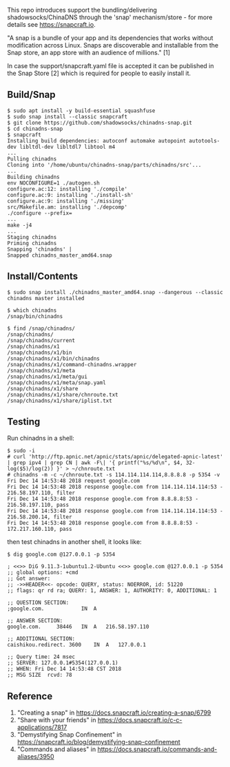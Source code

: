 This repo introduces support the bundling/delivering shadowsocks/ChinaDNS
through the 'snap' mechanism/store - for more details see https://snapcraft.io.

"A snap is a bundle of your app and its dependencies that works without 
modification across Linux. Snaps are discoverable and installable from the 
Snap store, an app store with an audience of millions." [1]

In case the support/snapcraft.yaml file is accepted it can be published in the 
Snap Store [2] which is required for people to easily install it.

## Build/Snap
```
$ sudo apt install -y build-essential squashfuse
$ sudo snap install --classic snapcraft
$ git clone https://github.com/shadowsocks/chinadns-snap.git
$ cd chinadns-snap
$ snapcraft
Installing build dependencies: autoconf automake autopoint autotools-dev libltdl-dev libltdl7 libtool m4
...
Pulling chinadns 
Cloning into '/home/ubuntu/chinadns-snap/parts/chinadns/src'...
...
Building chinadns 
env NOCONFIGURE=1 ./autogen.sh
configure.ac:12: installing './compile'
configure.ac:9: installing './install-sh'
configure.ac:9: installing './missing'
src/Makefile.am: installing './depcomp'
./configure --prefix=
...
make -j4
...
Staging chinadns 
Priming chinadns 
Snapping 'chinadns' |                                                                                          
Snapped chinadns_master_amd64.snap
```

## Install/Contents
```
$ sudo snap install ./chinadns_master_amd64.snap --dangerous --classic
chinadns master installed

$ which chinadns 
/snap/bin/chinadns

$ find /snap/chinadns/
/snap/chinadns/
/snap/chinadns/current
/snap/chinadns/x1
/snap/chinadns/x1/bin
/snap/chinadns/x1/bin/chinadns
/snap/chinadns/x1/command-chinadns.wrapper
/snap/chinadns/x1/meta
/snap/chinadns/x1/meta/gui
/snap/chinadns/x1/meta/snap.yaml
/snap/chinadns/x1/share
/snap/chinadns/x1/share/chnroute.txt
/snap/chinadns/x1/share/iplist.txt
```

## Testing
Run chinadns in a shell:
```
$ sudo -i
# curl 'http://ftp.apnic.net/apnic/stats/apnic/delegated-apnic-latest' | grep ipv4 | grep CN | awk -F\| '{ printf("%s/%d\n", $4, 32-log($5)/log(2)) }' > ~/chnroute.txt
# chinadns -m -c ~/chnroute.txt -s 114.114.114.114,8.8.8.8 -p 5354 -v
Fri Dec 14 14:53:48 2018 request google.com
Fri Dec 14 14:53:48 2018 response google.com from 114.114.114.114:53 - 216.58.197.110, filter
Fri Dec 14 14:53:48 2018 response google.com from 8.8.8.8:53 - 216.58.197.110, pass
Fri Dec 14 14:53:48 2018 response google.com from 114.114.114.114:53 - 216.58.200.14, filter
Fri Dec 14 14:53:48 2018 response google.com from 8.8.8.8:53 - 172.217.160.110, pass
```
then test chinadns in another shell, it looks like:
```
$ dig google.com @127.0.0.1 -p 5354

; <<>> DiG 9.11.3-1ubuntu1.2-Ubuntu <<>> google.com @127.0.0.1 -p 5354
;; global options: +cmd
;; Got answer:
;; ->>HEADER<<- opcode: QUERY, status: NOERROR, id: 51220
;; flags: qr rd ra; QUERY: 1, ANSWER: 1, AUTHORITY: 0, ADDITIONAL: 1

;; QUESTION SECTION:
;google.com.			IN	A

;; ANSWER SECTION:
google.com.		38446	IN	A	216.58.197.110

;; ADDITIONAL SECTION:
caishikou.redirect.	3600	IN	A	127.0.0.1

;; Query time: 24 msec
;; SERVER: 127.0.0.1#5354(127.0.0.1)
;; WHEN: Fri Dec 14 14:53:48 CST 2018
;; MSG SIZE  rcvd: 78
```

## Reference

 1. "Creating a snap" in https://docs.snapcraft.io/creating-a-snap/6799
 2. "Share with your friends" in https://docs.snapcraft.io/c-c-applications/7817
 3. "Demystifying Snap Confinement" in https://snapcraft.io/blog/demystifying-snap-confinement
 4. "Commands and aliases" in https://docs.snapcraft.io/commands-and-aliases/3950

